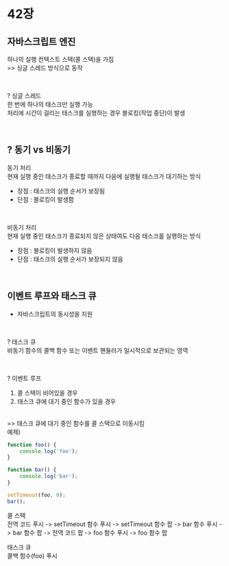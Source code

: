 # 42장

## 자바스크립트 엔진
하나의 실행 컨텍스트 스택(콜 스택)을 가짐
<br>
=> 싱글 스레드 방식으로 동작

<br>

? 싱글 스레드
<br>
한 번에 하나의 태스크만 실행 가능
<br>
처리에 시간이 걸리는 태스크를 실행하는 경우 블로킹(작업 중단)이 발생 

<br>

## ? 동기 vs 비동기
동기 처리
<br>
현재 실행 중인 태스크가 종료할 때까지 다음에 실행될 태스크가 대기하는 방식
- 장점 : 태스크의 실행 순서가 보장됨
- 단점 : 블로킹이 발생함

<br>

비동기 처리
<br>
현재 실행 중인 태스크가 종료되지 않은 상태여도 다음 태스크를 실행하는 방식
- 장점 : 블로킹이 발생하지 않음
- 단점 : 태스크의 실행 순서가 보장되지 않음

<br>


## 이벤트 루프와 태스크 큐

- 자바스크립트의 동시성을 지원

<br>

? 태스크 큐
<br>
비동기 함수의 콜백 함수 또는 이벤트 핸들러가 일시적으로 보관되는 영역


<br>

? 이벤트 루프
<br>
1. 콜 스택이 비어있을 경우
2. 태스크 큐에 대기 중인 함수가 있을 경우
<br>
=> 태스크 큐에 대기 중인 함수를 콜 스택으로 이동시킴

<br>
예제)
<br>

```javascript
function foo() {
    console.log('foo');
}

function bar() {
    console.log('bar');
}

setTimeout(foo, 0);
bar();
```
콜 스택
<br>
전역 코드 푸시 -> setTimeout 함수 푸시 -> setTimeout 함수 팝 -> bar 함수 푸시 -> bar 함수 팝 -> 전역 코드 팝 -> foo 함수 푸시 -> foo 함수 팝

태스크 큐 
<br>
콜백 함수(foo) 푸시 
